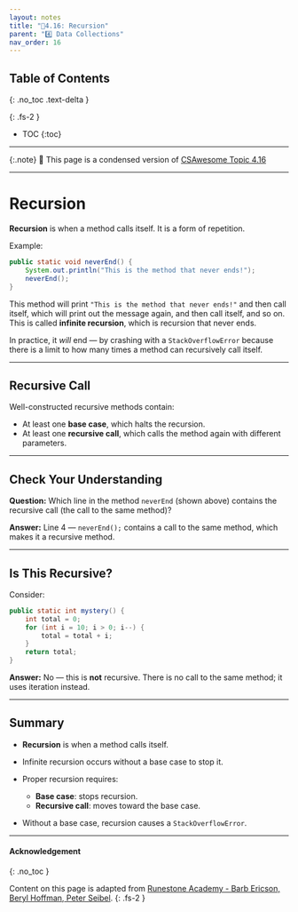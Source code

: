 ```yaml
---
layout: notes
title: "📓4.16: Recursion" 
parent: "4️⃣ Data Collections"
nav_order: 16
---
```


## Table of Contents
{: .no_toc .text-delta }

{: .fs-2 }
- TOC
{:toc}

---

{:.note}
📖 This page is a condensed version of [CSAwesome Topic 4.16]() 

---

# Recursion

**Recursion** is when a method calls itself. It is a form of repetition.

Example:

```java
public static void neverEnd() {
    System.out.println("This is the method that never ends!");
    neverEnd();
}
````

This method will print `"This is the method that never ends!"` and then call itself, which will print out the message again, and then call itself, and so on. This is called **infinite recursion**, which is recursion that never ends.

In practice, it *will* end — by crashing with a `StackOverflowError` because there is a limit to how many times a method can recursively call itself.

---

## Recursive Call

Well-constructed recursive methods contain:

* At least one **base case**, which halts the recursion.
* At least one **recursive call**, which calls the method again with different parameters.

---

## Check Your Understanding

<div class="task" markdown="block">

**Question:** Which line in the method `neverEnd` (shown above) contains the recursive call (the call to the same method)?

**Answer:** Line 4 — `neverEnd();` contains a call to the same method, which makes it a recursive method.

</div>

---

## Is This Recursive?

Consider:

```java
public static int mystery() {
    int total = 0;
    for (int i = 10; i > 0; i--) {
        total = total + i;
    }
    return total;
}
```

**Answer:** No — this is **not** recursive. There is no call to the same method; it uses iteration instead.

---

## Summary

* **Recursion** is when a method calls itself.
* Infinite recursion occurs without a base case to stop it.
* Proper recursion requires:

  * **Base case**: stops recursion.
  * **Recursive call**: moves toward the base case.
* Without a base case, recursion causes a `StackOverflowError`.

---

#### Acknowledgement
{: .no_toc }

Content on this page is adapted from [Runestone Academy - Barb Ericson, Beryl Hoffman, Peter Seibel](https://runestone.academy/ns/books/published/csawesome2/csawesome2.html).
{: .fs-2 }
